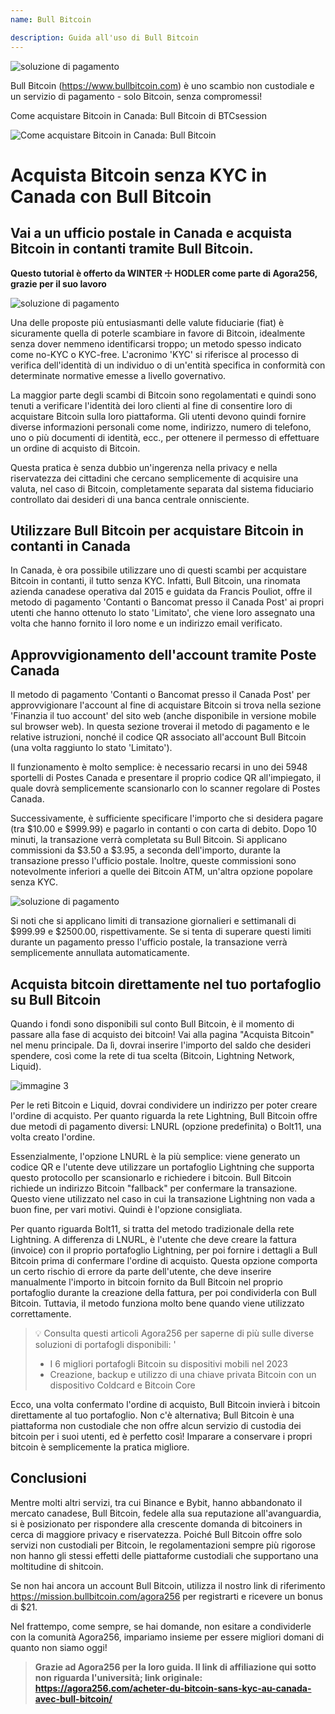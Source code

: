 ```yaml
---
name: Bull Bitcoin

description: Guida all'uso di Bull Bitcoin
---
```


![soluzione di pagamento](assets/cover.jpeg)

Bull Bitcoin (https://www.bullbitcoin.com) è uno scambio non custodiale e un servizio di pagamento - solo Bitcoin, senza compromessi!

Come acquistare Bitcoin in Canada: Bull Bitcoin di BTCsession

![Come acquistare Bitcoin in Canada: Bull Bitcoin](https://youtu.be/aKs8bKwLjJQ)

# Acquista Bitcoin senza KYC in Canada con Bull Bitcoin

## Vai a un ufficio postale in Canada e acquista Bitcoin in contanti tramite Bull Bitcoin.

**Questo tutorial è offerto da WINTER ☩ HODLER come parte di Agora256, grazie per il suo lavoro**

![soluzione di pagamento](assets/1.webp)

Una delle proposte più entusiasmanti delle valute fiduciarie (fiat) è sicuramente quella di poterle scambiare in favore di Bitcoin, idealmente senza dover nemmeno identificarsi troppo; un metodo spesso indicato come no-KYC o KYC-free. L'acronimo 'KYC' si riferisce al processo di verifica dell'identità di un individuo o di un'entità specifica in conformità con determinate normative emesse a livello governativo.

La maggior parte degli scambi di Bitcoin sono regolamentati e quindi sono tenuti a verificare l'identità dei loro clienti al fine di consentire loro di acquistare Bitcoin sulla loro piattaforma. Gli utenti devono quindi fornire diverse informazioni personali come nome, indirizzo, numero di telefono, uno o più documenti di identità, ecc., per ottenere il permesso di effettuare un ordine di acquisto di Bitcoin.

Questa pratica è senza dubbio un'ingerenza nella privacy e nella riservatezza dei cittadini che cercano semplicemente di acquisire una valuta, nel caso di Bitcoin, completamente separata dal sistema fiduciario controllato dai desideri di una banca centrale onnisciente.

## Utilizzare Bull Bitcoin per acquistare Bitcoin in contanti in Canada

In Canada, è ora possibile utilizzare uno di questi scambi per acquistare Bitcoin in contanti, il tutto senza KYC. Infatti, Bull Bitcoin, una rinomata azienda canadese operativa dal 2015 e guidata da Francis Pouliot, offre il metodo di pagamento 'Contanti o Bancomat presso il Canada Post' ai propri utenti che hanno ottenuto lo stato 'Limitato', che viene loro assegnato una volta che hanno fornito il loro nome e un indirizzo email verificato.

## Approvvigionamento dell'account tramite Poste Canada

Il metodo di pagamento 'Contanti o Bancomat presso il Canada Post' per approvvigionare l'account al fine di acquistare Bitcoin si trova nella sezione 'Finanzia il tuo account' del sito web (anche disponibile in versione mobile sul browser web). In questa sezione troverai il metodo di pagamento e le relative istruzioni, nonché il codice QR associato all'account Bull Bitcoin (una volta raggiunto lo stato 'Limitato').

Il funzionamento è molto semplice: è necessario recarsi in uno dei 5948 sportelli di Postes Canada e presentare il proprio codice QR all'impiegato, il quale dovrà semplicemente scansionarlo con lo scanner regolare di Postes Canada.

Successivamente, è sufficiente specificare l'importo che si desidera pagare (tra $10.00 e $999.99) e pagarlo in contanti o con carta di debito. Dopo 10 minuti, la transazione verrà completata su Bull Bitcoin. Si applicano commissioni da $3.50 a $3.95, a seconda dell'importo, durante la transazione presso l'ufficio postale. Inoltre, queste commissioni sono notevolmente inferiori a quelle dei Bitcoin ATM, un'altra opzione popolare senza KYC.

![soluzione di pagamento](assets/2.webp)

Si noti che si applicano limiti di transazione giornalieri e settimanali di $999.99 e $2500.00, rispettivamente. Se si tenta di superare questi limiti durante un pagamento presso l'ufficio postale, la transazione verrà semplicemente annullata automaticamente.

## Acquista bitcoin direttamente nel tuo portafoglio su Bull Bitcoin

Quando i fondi sono disponibili sul conto Bull Bitcoin, è il momento di passare alla fase di acquisto dei bitcoin! Vai alla pagina "Acquista Bitcoin" nel menu principale. Da lì, dovrai inserire l'importo del saldo che desideri spendere, così come la rete di tua scelta (Bitcoin, Lightning Network, Liquid).

![immagine 3](assets/3.webp)

Per le reti Bitcoin e Liquid, dovrai condividere un indirizzo per poter creare l'ordine di acquisto. Per quanto riguarda la rete Lightning, Bull Bitcoin offre due metodi di pagamento diversi: LNURL (opzione predefinita) o Bolt11, una volta creato l'ordine.

Essenzialmente, l'opzione LNURL è la più semplice: viene generato un codice QR e l'utente deve utilizzare un portafoglio Lightning che supporta questo protocollo per scansionarlo e richiedere i bitcoin. Bull Bitcoin richiede un indirizzo Bitcoin "fallback" per confermare la transazione. Questo viene utilizzato nel caso in cui la transazione Lightning non vada a buon fine, per vari motivi. Quindi è l'opzione consigliata.

Per quanto riguarda Bolt11, si tratta del metodo tradizionale della rete Lightning. A differenza di LNURL, è l'utente che deve creare la fattura (invoice) con il proprio portafoglio Lightning, per poi fornire i dettagli a Bull Bitcoin prima di confermare l'ordine di acquisto. Questa opzione comporta un certo rischio di errore da parte dell'utente, che deve inserire manualmente l'importo in bitcoin fornito da Bull Bitcoin nel proprio portafoglio durante la creazione della fattura, per poi condividerla con Bull Bitcoin. Tuttavia, il metodo funziona molto bene quando viene utilizzato correttamente.

> 💡 Consulta questi articoli Agora256 per saperne di più sulle diverse soluzioni di portafogli disponibili:
> '
>
> - I 6 migliori portafogli Bitcoin su dispositivi mobili nel 2023
> - Creazione, backup e utilizzo di una chiave privata Bitcoin con un dispositivo Coldcard e Bitcoin Core

Ecco, una volta confermato l'ordine di acquisto, Bull Bitcoin invierà i bitcoin direttamente al tuo portafoglio. Non c'è alternativa; Bull Bitcoin è una piattaforma non custodiale che non offre alcun servizio di custodia dei bitcoin per i suoi utenti, ed è perfetto così! Imparare a conservare i propri bitcoin è semplicemente la pratica migliore.

## Conclusioni

Mentre molti altri servizi, tra cui Binance e Bybit, hanno abbandonato il mercato canadese, Bull Bitcoin, fedele alla sua reputazione all'avanguardia, si è posizionato per rispondere alla crescente domanda di bitcoiners in cerca di maggiore privacy e riservatezza. Poiché Bull Bitcoin offre solo servizi non custodiali per Bitcoin, le regolamentazioni sempre più rigorose non hanno gli stessi effetti delle piattaforme custodiali che supportano una moltitudine di shitcoin.

Se non hai ancora un account Bull Bitcoin, utilizza il nostro link di riferimento https://mission.bullbitcoin.com/agora256 per registrarti e ricevere un bonus di $21.

Nel frattempo, come sempre, se hai domande, non esitare a condividerle con la comunità Agora256, impariamo insieme per essere migliori domani di quanto non siamo oggi!

> **Grazie ad Agora256 per la loro guida. Il link di affiliazione qui sotto non riguarda l'università; link originale: https://agora256.com/acheter-du-bitcoin-sans-kyc-au-canada-avec-bull-bitcoin/**
